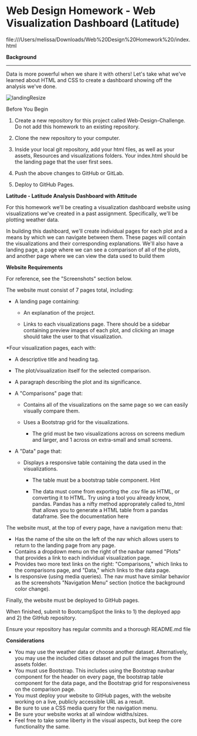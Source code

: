 # Web Design Homework - Web Visualization Dashboard (Latitude)

file:///Users/melissa/Downloads/Web%20Design%20Homework%20/index.html


**Background**
_______________________________________________________________________________________________________________________________________
Data is more powerful when we share it with others! Let's take what we've learned about HTML and CSS to create a dashboard showing off the analysis we've done.

![landingResize](https://user-images.githubusercontent.com/83568152/128293680-a80a491b-6f42-4ec5-9560-e333b073c694.png)

Before You Begin

1. Create a new repository for this project called Web-Design-Challenge. Do not add this homework to an existing repository.


2. Clone the new repository to your computer.


3. Inside your local git repository, add your html files, as well as your assets, Resources and visualizations folders. Your index.html should be the landing page that the user first sees.


4. Push the above changes to GitHub or GitLab.


5. Deploy to GitHub Pages.


**Latitude - Latitude Analysis Dashboard with Attitude**

For this homework we'll be creating a visualization dashboard website using visualizations we've created in a past assignment. Specifically, we'll be plotting weather data.

In building this dashboard, we'll create individual pages for each plot and a means by which we can navigate between them. These pages will contain the visualizations and their corresponding explanations. We'll also have a landing page, a page where we can see a comparison of all of the plots, and another page where we can view the data used to build them

**Website Requirements**

For reference, see the "Screenshots" section below.

The website must consist of 7 pages total, including:

* A landing page containing:

  * An explanation of the project.

  * Links to each visualizations page. There should be a sidebar containing preview images of each plot, and clicking an image should take the user to that visualization.


*Four visualization pages, each with:

  * A descriptive title and heading tag.
  * The plot/visualization itself for the selected comparison.
  * A paragraph describing the plot and its significance.


* A "Comparisons" page that:

  * Contains all of the visualizations on the same page so we can easily visually compare them.
  * Uses a Bootstrap grid for the visualizations.

    * The grid must be two visualizations across on screens medium and larger, and 1 across on extra-small and small screens.




* A "Data" page that:

  * Displays a responsive table containing the data used in the visualizations.

    * The table must be a bootstrap table component. Hint

    * The data must come from exporting the .csv file as HTML, or converting it to HTML. Try using a tool you already know, pandas. Pandas has a nifty method approprately called to_html that allows you to generate a HTML table from a pandas dataframe. See the documentation here


The website must, at the top of every page, have a navigation menu that:

* Has the name of the site on the left of the nav which allows users to return to the landing page from any page.
* Contains a dropdown menu on the right of the navbar named "Plots" that provides a link to each individual visualization page.
* Provides two more text links on the right: "Comparisons," which links to the comparisons page, and "Data," which links to the data page.
* Is responsive (using media queries). The nav must have similar behavior as the screenshots "Navigation Menu" section (notice the background color change).

Finally, the website must be deployed to GitHub pages.

When finished, submit to BootcampSpot the links to 1) the deployed app and 2) the GitHub repository.

Ensure your repository has regular commits and a thorough README.md file

**Considerations**

* You may use the weather data or choose another dataset. Alternatively, you may use the included cities dataset and pull the images from the assets folder.
* You must use Bootstrap. This includes using the Bootstrap navbar component for the header on every page, the bootstrap table component for the data page, and the Bootstrap grid for responsiveness on the comparison page.
* You must deploy your website to GitHub pages, with the website working on a live, publicly accessible URL as a result.
* Be sure to use a CSS media query for the navigation menu.
* Be sure your website works at all window widths/sizes.
* Feel free to take some liberty in the visual aspects, but keep the core functionality the same.
